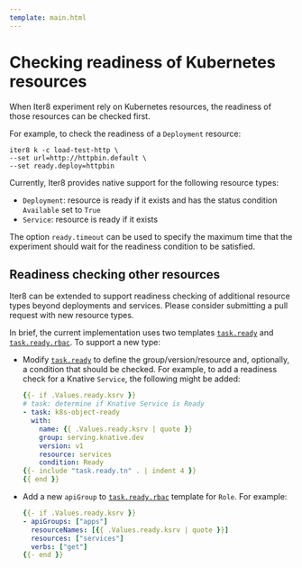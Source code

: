 ```yaml
---
template: main.html
---
```


# Checking readiness of Kubernetes resources

When Iter8 experiment rely on Kubernetes resources, the readiness of those resources can be checked first.  

For example, to check the readiness of a `Deployment` resource:

```shell
iter8 k -c load-test-http \
--set url=http://httpbin.default \
--set ready.deploy=httpbin
```

Currently, Iter8 provides native support for the following resource types:

- `Deployment`: resource is ready if it exists and has the status condition `Available` set to `True`
- `Service`: resource is ready if it exists

The option `ready.timeout` can be used to specify the maximum time that the experiment should wait for the readiness condition to be satisfied.

## Readiness checking other resources

Iter8 can be extended to support readiness checking of additional resource types beyond deployments and services. Please consider submitting a pull request with new resource types.

In brief, the current implementation uses two templates [`task.ready`](https://github.com/iter8-tools/iter8/blob/master/charts/iter8lib/templates/_task.ready.tpl#L24) and [`task.ready.rbac`](https://github.com/iter8-tools/iter8/blob/master/charts/iter8lib/templates/_task-ready-rbac.tpl#L1). To support a new type:

- Modify [`task.ready`](https://github.com/iter8-tools/iter8/blob/master/charts/iter8lib/templates/_task.ready.tpl#L24) to define the group/version/resource and, optionally, a condition that should be checked. For example, to add a readiness check for a Knative `Service`, the following might be added:

    ```yaml
    {{- if .Values.ready.ksrv }}
    # task: determine if Knative Service is Ready
    - task: k8s-object-ready
      with:
        name: {{ .Values.ready.ksrv | quote }}
        group: serving.knative.dev
        version: v1
        resource: services
        condition: Ready
    {{- include "task.ready.tn" . | indent 4 }}
    {{ end }}
    ```
    <!-- https://github.com/knative/specs/blob/main/specs/serving/knative-api-specification-1.0.md#service-1 -->

- Add a new `apiGroup` to [`task.ready.rbac`](https://github.com/iter8-tools/iter8/blob/master/charts/iter8lib/templates/_task-ready-rbac.tpl#L1) template for `Role`. For example:

    ```yaml
    {{- if .Values.ready.ksrv }}
    - apiGroups: ["apps"]
      resourceNames: [{{ .Values.ready.ksrv | quote }}]
      resources: ["services"]
      verbs: ["get"]
    {{- end }}
    ```
